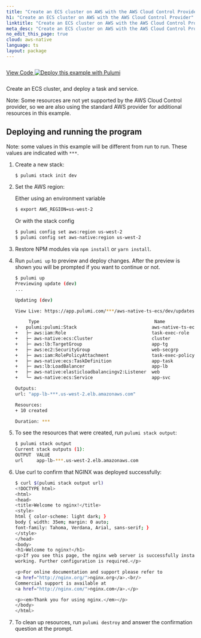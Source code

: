 ```yaml
---
title: "Create an ECS cluster on AWS with the AWS Cloud Control Provider | TypeScript"
h1: "Create an ECS cluster on AWS with the AWS Cloud Control Provider"
linktitle: "Create an ECS cluster on AWS with the AWS Cloud Control Provider"
meta_desc: "Create an ECS cluster on AWS with the AWS Cloud Control Provider How-to Guide using TypeScript"
no_edit_this_page: true
cloud: aws-native
language: ts
layout: package
---
```


<!-- WARNING: this page was generated by a tool. Do not edit it by hand. -->
<!-- To change it, please see https://github.com/pulumi/registry/tree/master/tools/mktutorial. -->

<p class="mb-4 inline-flex items-center">
    <a class="rounded-md font-display text-lg text-white bg-white border-2 border-blue-600 px-3 mr-2 whitespace-no-wrap hover:text-white" style="height: 45px; line-height: 41px;" href="https://github.com/pulumi/examples/tree/master/aws-native-ts-ecs" target="_blank">
        <span class="flex items-center">
            <i class="fab fa-github pr-1.5"></i>
            <span>View Code</span>
        </span>
    </a>
    <a href="https://app.pulumi.com/new?template=https://github.com/pulumi/examples/blob/master/aws-native-ts-ecs/README.md" target="_blank">
        <img src="https://get.pulumi.com/new/button.svg" alt="Deploy this example with Pulumi">
    </a>
</p>


Create an ECS cluster, and deploy a task and service.

Note: Some resources are not yet supported by the AWS Cloud Control provider, so we are also using
the standard AWS provider for additional resources in this example.

## Deploying and running the program

Note: some values in this example will be different from run to run.  These values are indicated
with `***`.

1.  Create a new stack:

    ```bash
    $ pulumi stack init dev
    ```

1.  Set the AWS region:

    Either using an environment variable
    ```bash
    $ export AWS_REGION=us-west-2
    ```

    Or with the stack config
    ```bash
    $ pulumi config set aws:region us-west-2
    $ pulumi config set aws-native:region us-west-2
    ```

1.  Restore NPM modules via `npm install` or `yarn install`.

1.  Run `pulumi up` to preview and deploy changes.  After the preview is shown you will be
    prompted if you want to continue or not.

    ```bash
    $ pulumi up
    Previewing update (dev)
    ...

    Updating (dev)

    View Live: https://app.pulumi.com/***/aws-native-ts-ecs/dev/updates/1

         Type                                           Name                   Status
    +   pulumi:pulumi:Stack                            aws-native-ts-ecs-dev  created
    +   ├─ aws:iam:Role                                task-exec-role         created
    +   ├─ aws-native:ecs:Cluster                      cluster                created
    +   ├─ aws:lb:TargetGroup                          app-tg                 created
    +   ├─ aws:ec2:SecurityGroup                       web-secgrp             created
    +   ├─ aws:iam:RolePolicyAttachment                task-exec-policy       created
    +   ├─ aws-native:ecs:TaskDefinition               app-task               created
    +   ├─ aws:lb:LoadBalancer                         app-lb                 created
    +   ├─ aws-native:elasticloadbalancingv2:Listener  web                    created
    +   └─ aws-native:ecs:Service                      app-svc                created

    Outputs:
    url: "app-lb-***.us-west-2.elb.amazonaws.com"

    Resources:
    + 10 created

    Duration: ***
    ```

1.  To see the resources that were created, run `pulumi stack output`:

    ```bash
    $ pulumi stack output
    Current stack outputs (1):
    OUTPUT  VALUE
    url     app-lb-***.us-west-2.elb.amazonaws.com
    ```

1.  Use curl to confirm that NGINX was deployed successfully:

    ```bash
    $ curl $(pulumi stack output url)
    <!DOCTYPE html>
    <html>
    <head>
    <title>Welcome to nginx!</title>
    <style>
    html { color-scheme: light dark; }
    body { width: 35em; margin: 0 auto;
    font-family: Tahoma, Verdana, Arial, sans-serif; }
    </style>
    </head>
    <body>
    <h1>Welcome to nginx!</h1>
    <p>If you see this page, the nginx web server is successfully installed and
    working. Further configuration is required.</p>

    <p>For online documentation and support please refer to
    <a href="http://nginx.org/">nginx.org</a>.<br/>
    Commercial support is available at
    <a href="http://nginx.com/">nginx.com</a>.</p>

    <p><em>Thank you for using nginx.</em></p>
    </body>
    </html>
    ```

1.  To clean up resources, run `pulumi destroy` and answer the confirmation question at the prompt.

